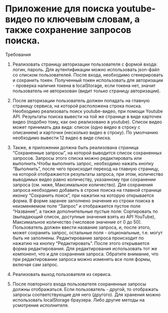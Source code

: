 # Приложение для поиска youtube-видео по ключевым словам, а также сохранение запросов поиска. 

Требования
1.	Реализовать страницу авторизации пользователя с формой входа: логин, пароль. Для аутентификации можно использовать json-файл со списком пользователей. После входа, необходимо сгенерировать и сохранить токен. Полученный токен использовать для авторизации - проверка наличия токена в localStorage, если токена нет, значит пользователь не авторизован (видит только страницу авторизации).

2.	После авторизации пользователь должен попадать на главную страницу сервиса, на которой расположена строка поиска. Необходимо реализовать поиск youtube-видео, при помощи Youtube API. Результаты поиска вывести на той же странице в виде карточек видео (подобно тому, как оно реализовано в youtube). Список видео может принимать два вида: список (одно видео в строку с описанием) и карточки (несколько видео в строку). По умолчанию необходимо вывести 12 видео в виде списка. 

3.	Также, в приложении должна быть реализована страница “Сохраненные запросы”, на которой выводится список сохраненных запросов. Запросы этого списка можно редактировать или выполнить.Чтобы выполнить запрос, необходимо нажать кнопку “Выполнить”, после чего происходит переход на главную страницу, на которой отображаются результаты запроса, при этом, количество выводимых видео равно количеству, указанному при сохранении запроса (см. ниже, Максимальное количество). Для сохранения запроса необходимо добавить в строке поиска на главной странице иконку “Сохранить поиск”, при нажатии на которую открывается форма. В форме заранее заполнено значение из строки поиска в неизменяемом поле “Запрос” и отображается пустое поле “Название”, а также дополнительные пустые поля: Сортировать по (выпадающий список, доступные значения взять из API YouTube), Максимальное количество (числовое значение от 0 до 50). Пользователь должен ввести название запроса, и, после этого, может сохранить запрос, остальные поля - опциональные, т.е. могут быть не заполнены.
Редактирование запроса происходит по нажатию на кнопку “Редактировать”. После этого открывается форма редактирования. Для редактирования использовать тот же компонент, что и для сохранения запроса. Обратите внимание, что при редактировании запроса можно изменять все поля формы, включая сам запрос.

4.	Реализовать выход пользователя из сервиса.

5.	После повторного входа пользователя сохраненные запросы должны отображаться. Если пользователь - другой, то отображать запросы соответствующие для него (другого). Для хранения можно использовать localStorage браузера. Либо другие методы на усмотрение исполнителя.
